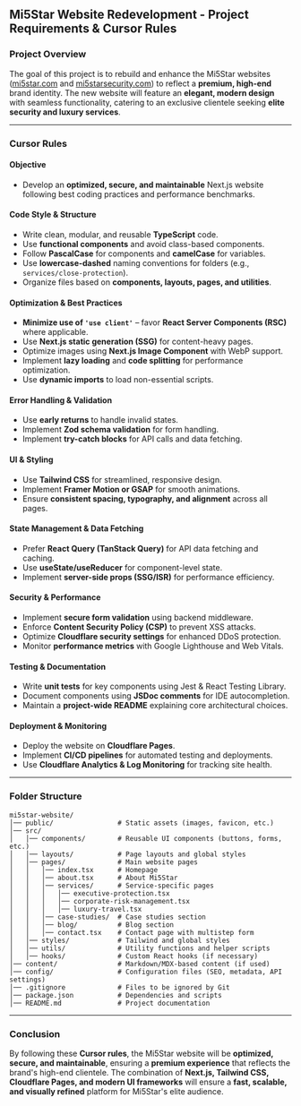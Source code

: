 ## Mi5Star Website Redevelopment - Project Requirements & Cursor Rules

### Project Overview
The goal of this project is to rebuild and enhance the Mi5Star websites ([mi5star.com](https://www.mi5star.com/) and [mi5starsecurity.com](https://www.mi5starsecurity.com/)) to reflect a **premium, high-end** brand identity. The new website will feature an **elegant, modern design** with seamless functionality, catering to an exclusive clientele seeking **elite security and luxury services**.

---

### Cursor Rules

#### **Objective**
- Develop an **optimized, secure, and maintainable** Next.js website following best coding practices and performance benchmarks.

#### **Code Style & Structure**
- Write clean, modular, and reusable **TypeScript** code.
- Use **functional components** and avoid class-based components.
- Follow **PascalCase** for components and **camelCase** for variables.
- Use **lowercase-dashed** naming conventions for folders (e.g., `services/close-protection`).
- Organize files based on **components, layouts, pages, and utilities**.

#### **Optimization & Best Practices**
- **Minimize use of `'use client'`** – favor **React Server Components (RSC)** where applicable.
- Use **Next.js static generation (SSG)** for content-heavy pages.
- Optimize images using **Next.js Image Component** with WebP support.
- Implement **lazy loading** and **code splitting** for performance optimization.
- Use **dynamic imports** to load non-essential scripts.

#### **Error Handling & Validation**
- Use **early returns** to handle invalid states.
- Implement **Zod schema validation** for form handling.
- Implement **try-catch blocks** for API calls and data fetching.

#### **UI & Styling**
- Use **Tailwind CSS** for streamlined, responsive design.
- Implement **Framer Motion or GSAP** for smooth animations.
- Ensure **consistent spacing, typography, and alignment** across all pages.

#### **State Management & Data Fetching**
- Prefer **React Query (TanStack Query)** for API data fetching and caching.
- Use **useState/useReducer** for component-level state.
- Implement **server-side props (SSG/ISR)** for performance efficiency.

#### **Security & Performance**
- Implement **secure form validation** using backend middleware.
- Enforce **Content Security Policy (CSP)** to prevent XSS attacks.
- Optimize **Cloudflare security settings** for enhanced DDoS protection.
- Monitor **performance metrics** with Google Lighthouse and Web Vitals.

#### **Testing & Documentation**
- Write **unit tests** for key components using Jest & React Testing Library.
- Document components using **JSDoc comments** for IDE autocompletion.
- Maintain a **project-wide README** explaining core architectural choices.

#### **Deployment & Monitoring**
- Deploy the website on **Cloudflare Pages**.
- Implement **CI/CD pipelines** for automated testing and deployments.
- Use **Cloudflare Analytics & Log Monitoring** for tracking site health.

---

### Folder Structure
```
mi5star-website/
│── public/                # Static assets (images, favicon, etc.)
│── src/
│   │── components/        # Reusable UI components (buttons, forms, etc.)
│   │── layouts/           # Page layouts and global styles
│   │── pages/             # Main website pages
│   │   │── index.tsx      # Homepage
│   │   │── about.tsx      # About Mi5Star
│   │   │── services/      # Service-specific pages
│   │   │   │── executive-protection.tsx
│   │   │   │── corporate-risk-management.tsx
│   │   │   │── luxury-travel.tsx
│   │   │── case-studies/  # Case studies section
│   │   │── blog/          # Blog section
│   │   │── contact.tsx    # Contact page with multistep form
│   │── styles/            # Tailwind and global styles
│   │── utils/             # Utility functions and helper scripts
│   │── hooks/             # Custom React hooks (if necessary)
│── content/               # Markdown/MDX-based content (if used)
│── config/                # Configuration files (SEO, metadata, API settings)
│── .gitignore             # Files to be ignored by Git
│── package.json           # Dependencies and scripts
│── README.md              # Project documentation
```

---

### Conclusion
By following these **Cursor rules**, the Mi5Star website will be **optimized, secure, and maintainable**, ensuring a **premium experience** that reflects the brand's high-end clientele. The combination of **Next.js, Tailwind CSS, Cloudflare Pages, and modern UI frameworks** will ensure a **fast, scalable, and visually refined** platform for Mi5Star's elite audience.

